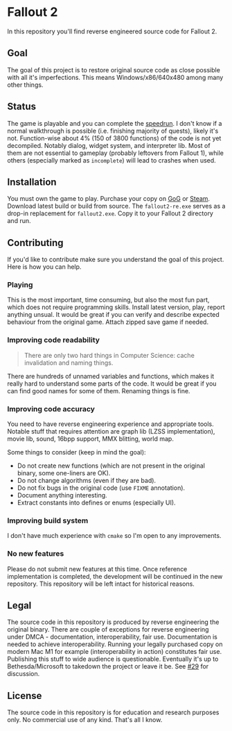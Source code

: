 # Fallout 2

In this repository you'll find reverse engineered source code for Fallout 2.

## Goal

The goal of this project is to restore original source code as close possible with all it's imperfections. This means Windows/x86/640x480 among many other things.

## Status

The game is playable and you can complete the [speedrun](https://fallout.fandom.com/wiki/Forum:Speedrun#Fallout_2). I don't know if a normal walkthrough is possible (i.e. finishing majority of quests), likely it's not. Function-wise about 4% (150 of 3800 functions) of the code is not yet decompiled. Notably dialog, widget system, and interpreter lib. Most of them are not essential to gameplay (probably leftovers from Fallout 1), while others (especially marked as `incomplete`) will lead to crashes when used.

## Installation

You must own the game to play. Purchase your copy on [GoG](https://www.gog.com/game/fallout_2) or [Steam](https://store.steampowered.com/app/38410). Download latest build or build from source. The `fallout2-re.exe` serves as a drop-in replacement for `fallout2.exe`. Copy it to your Fallout 2 directory and run.

## Contributing

If you'd like to contribute make sure you understand the goal of this project. Here is how you can help.

### Playing

This is the most important, time consuming, but also the most fun part, which does not require programming skills. Install latest version, play, report anything unsual. It would be great if you can verify and describe expected behaviour from the original game. Attach zipped save game if needed.

### Improving code readability

> There are only two hard things in Computer Science: cache invalidation and naming things.

There are hundreds of unnamed variables and functions, which makes it really hard to understand some parts of the code. It would be great if you can find good names for some of them. Renaming things is fine.

### Improving code accuracy

You need to have reverse engineering experience and appropriate tools. Notable stuff that requires attention are graph lib (LZSS implementation), movie lib, sound, 16bpp support, MMX blitting, world map.

Some things to consider (keep in mind the goal):
- Do not create new functions (which are not present in the original binary, some one-liners are OK).
- Do not change algorithms (even if they are bad).
- Do not fix bugs in the original code (use `FIXME` annotation).
- Document anything interesting.
- Extract constants into defines or enums (especially UI).

### Improving build system

I don't have much experience with `cmake` so I'm open to any improvements.

### No new features

Please do not submit new features at this time. Once reference implementation is completed, the development will be continued in the new repository. This repository will be left intact for historical reasons.

## Legal

The source code in this repository is produced by reverse engineering the original binary. There are couple of exceptions for reverse engineering under DMCA - documentation, interoperability, fair use. Documentation is needed to achieve interoperability. Running your legally purchased copy on modern Mac M1 for example (interoperability in action) constitutes fair use. Publishing this stuff to wide audience is questionable. Eventually it's up to Bethesda/Microsoft to takedown the project or leave it be. See [#29](https://github.com/alexbatalov/fallout2-re/issues/29) for discussion.

## License

The source code in this repository is for education and research purposes only. No commercial use of any kind. That's all I know.

